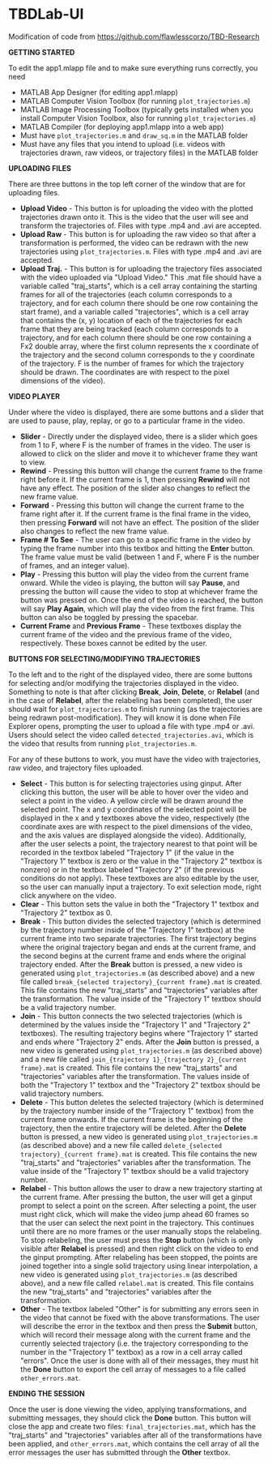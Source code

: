 # TBDLab-UI
Modification of code from https://github.com/flawlesscorzo/TBD-Research

**GETTING STARTED**

To edit the app1.mlapp file and to make sure everything runs correctly, you need
* MATLAB App Designer (for editing app1.mlapp)
* MATLAB Computer Vision Toolbox (for running `plot_trajectories.m`)
* MATLAB Image Processing Toolbox (typically gets installed when you install Computer Vision Toolbox, also for running `plot_trajectories.m`)
* MATLAB Compiler (for deploying app1.mlapp into a web app)
* Must have `plot_trajectories.m` and `draw_sq.m` in the MATLAB folder
* Must have any files that you intend to upload (i.e. videos with trajectories drawn, raw videos, or trajectory files) in the MATLAB folder

**UPLOADING FILES**

There are three buttons in the top left corner of the window that are for uploading files.
* **Upload Video** - This button is for uploading the video with the plotted trajectories drawn onto it. This is the video that the user will see and transform the trajectories of. Files with type .mp4 and .avi are accepted.
* **Upload Raw** - This button is for uploading the raw video so that after a transformation is performed, the video can be redrawn with the new trajectories using `plot_trajectories.m`. Files with type .mp4 and .avi are accepted.
* **Upload Traj.** - This button is for uploading the trajectory files associated with the video uploaded via "Upload Video." This .mat file should have a variable called "traj_starts", which is a cell array containing the starting frames for all of the trajectories (each column corresponds to a trajectory, and for each column there should be one row containing the start frame), and a variable called "trajectories", which is a cell array that contains the (x, y) location of each of the trajectories for each frame that they are being tracked (each column corresponds to a trajectory, and for each column there should be one row containing a Fx2 double array, where the first column represents the x coordinate of the trajectory and the second column corresponds to the y coordinate of the trajectory. F is the number of frames for which the trajectory should be drawn. The coordinates are with respect to the pixel dimensions of the video).

**VIDEO PLAYER**

Under where the video is displayed, there are some buttons and a slider that are used to pause, play, replay, or go to a particular frame in the video.

* **Slider** - Directly under the displayed video, there is a slider which goes from 1 to F, where F is the number of frames in the video. The user is allowed to click on the slider and move it to whichever frame they want to view. 
* **Rewind** - Pressing this button will change the current frame to the frame right before it. If the current frame is 1, then pressing **Rewind** will not have any effect. The position of the slider also changes to reflect the new frame value.
* **Forward** - Pressing this button will change the current frame to the frame right after it. If the current frame is the final frame in the video, then pressing **Forward** will not have an effect. The position of the slider also changes to reflect the new frame value.
* **Frame # To See** - The user can go to a specific frame in the video by typing the frame number into this textbox and hitting the **Enter** button. The frame value must be valid (between 1 and F, where F is the number of frames, and an integer value). 
* **Play** - Pressing this button will play the video from the current frame onward. While the video is playing, the button will say **Pause**, and pressing the button will cause the video to stop at whichever frame the button was pressed on. Once the end of the video is reached, the button will say **Play Again**, which will play the video from the first frame. This button can also be toggled by pressing the spacebar.
* **Current Frame** and **Previous Frame** - These textboxes display the current frame of the video and the previous frame of the video, respectively. These boxes cannot be edited by the user.

**BUTTONS FOR SELECTING/MODIFYING TRAJECTORIES**

To the left and to the right of the displayed video, there are some buttons for selecting and/or modifying the trajectories displayed in the video. Something to note is that after clicking **Break**, **Join**, **Delete**, or **Relabel** (and in the case of **Relabel**, after the relabeling has been completed), the user should wait for `plot_trajectories.m` to finish running (as the trajectories are being redrawn post-modification). They will know it is done when File Explorer opens, prompting the user to upload a file with type .mp4 or .avi. Users should select the video called `detected_trajectories.avi`, which is the video that results from running `plot_trajectories.m`.

For any of these buttons to work, you must have the video with trajectories, raw video, and trajectory files uploaded.

* **Select** - This button is for selecting trajectories using ginput. After clicking this button, the user will be able to hover over the video and select a point in the video. A yellow circle will be drawn around the selected point. The x and y coordinates of the selected point will be displayed in the x and y textboxes above the video, respectively (the coordinate axes are with respect to the pixel dimensions of the video, and the axis values are displayed alongside the video). Additionally, after the user selects a point, the trajectory nearest to that point will be recorded in the textbox labeled "Trajectory 1" (if the value in the "Trajectory 1" textbox is zero or the value in the "Trajectory 2" textbox is nonzero) or in the textbox labeled "Trajectory 2" (if the previous conditions do not apply). These textboxes are also editable by the user, so the user can manually input a trajectory. To exit selection mode, right click anywhere on the video.
* **Clear** - This button sets the value in both the "Trajectory 1" textbox and "Trajectory 2" textbox as 0.
* **Break** - This button divides the selected trajectory (which is determined by the trajectory number inside of the "Trajectory 1" textbox) at the current frame into two separate trajectories. The first trajectory begins where the original trajectory began and ends at the current frame, and the second begins at the current frame and ends where the original trajectory ended. After the **Break** button is pressed, a new video is generated using `plot_trajectories.m` (as described above) and a new file called `break_{selected trajectory}_{current frame}.mat` is created. This file contains the new "traj_starts" and "trajectories" variables after the transformation. The value inside of the "Trajectory 1" textbox should be a valid trajectory number. 
* **Join** - This button connects the two selected trajectories (which is determined by the values inside the "Trajectory 1" and "Trajectory 2" textboxes). The resulting trajectory begins where "Trajectory 1" started and ends where "Trajectory 2" ends. After the **Join** button is pressed, a new video is generated using `plot_trajectories.m` (as described above) and a new file called `join_{trajectory 1}_{trajectory 2}_{current frame}.mat` is created. This file contains the new "traj_starts" and "trajectories" variables after the transformation. The values inside of both the "Trajectory 1" textbox and the "Trajectory 2" textbox should be valid trajectory numbers.
* **Delete** - This button deletes the selected trajectory (which is determined by the trajectory number inside of the "Trajectory 1" textbox) from the current frame onwards. If the current frame is the beginning of the trajectory, then the entire trajectory will be deleted. After the **Delete** button is pressed, a new video is generated using `plot_trajectories.m` (as described above) and a new file called `delete_{selected trajectory}_{current frame}.mat` is created. This file contains the new "traj_starts" and "trajectories" variables after the transformation. The value inside of the "Trajectory 1" textbox should be a valid trajectory number.
* **Relabel** - This button allows the user to draw a new trajectory starting at the current frame. After pressing the button, the user will get a ginput prompt to select a point on the screen. After selecting a point, the user must right click, which will make the video jump ahead 60 frames so that the user can select the next point in the trajectory. This continues until there are no more frames or the user manually stops the relabeling. To stop relabeling, the user must press the **Stop** button (which is only visible after **Relabel** is pressed) and then right click on the video to end the ginput prompting. After relabeling has been stopped, the points are joined together into a single solid trajectory using linear interpolation, a new video is generated using `plot_trajectories.m` (as described above), and a new file called `relabel.mat` is created. This file contains the new "traj_starts" and "trajectories" variables after the transformation.
* **Other** - The textbox labeled "Other" is for submitting any errors seen in the video that cannot be fixed with the above transformations. The user will describe the error in the textbox and then press the **Submit** button, which will record their message along with the current frame and the currently selected trajectory (i.e. the trajectory corresponding to the number in the "Trajectory 1" textbox) as a row in a cell array called "errors". Once the user is done with all of their messages, they must hit the **Done** button to export the cell array of messages to a file called `other_errors.mat`.

**ENDING THE SESSION**

Once the user is done viewing the video, applying transformations, and submitting messages, they should click the **Done** button. This button will close the app and create two files: `final_trajectories.mat`, which has the "traj_starts" and "trajectories" variables after all of the transformations have been applied, and `other_errors.mat`, which contains the cell array of all the error messages the user has submitted through the **Other** textbox.
